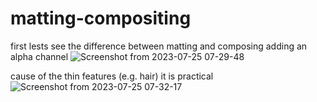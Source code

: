 # matting-compositing
first lests see the difference between matting and composing
 adding an alpha channel 
   ![Screenshot from 2023-07-25 07-29-48](https://github.com/sarEbrahimi/matting-compositing/assets/94298181/2c7f1e52-d9ff-44e5-a7e0-d2bafc8220db)
   
cause of the thin features  (e.g. hair) it is practical
![Screenshot from 2023-07-25 07-32-17](https://github.com/sarEbrahimi/matting-compositing/assets/94298181/9a02b5cd-0094-4b37-b2d5-61d8c4b721fe)
